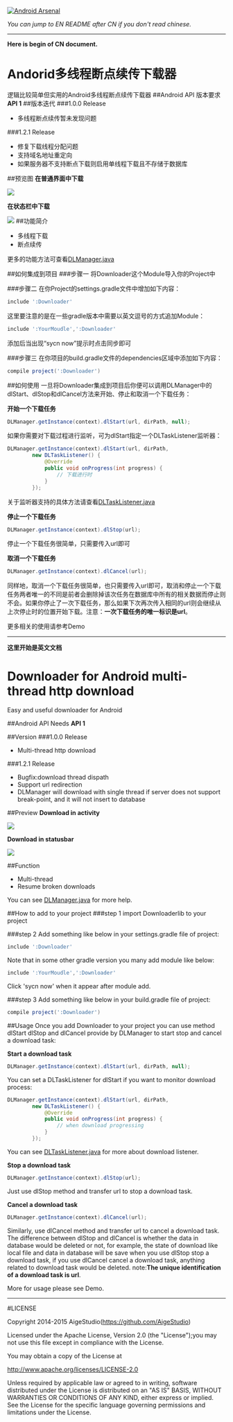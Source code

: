 [![Android Arsenal](https://img.shields.io/badge/Android%20Arsenal-MultiThreadDownloader-brightgreen.svg?style=flat)](http://android-arsenal.com/details/1/1865)

*You can jump to EN README after CN if you don't read chinese.*

***

**Here is begin of CN document.**
# Andorid多线程断点续传下载器
逻辑比较简单但实用的Android多线程断点续传下载器
##Android API 版本要求
**API 1**
##版本迭代
###1.0.0 Release
* 多线程断点续传暂未发现问题

###1.2.1 Release
* 修复下载线程分配问题
* 支持域名地址重定向
* 如果服务器不支持断点下载则启用单线程下载且不存储于数据库

##预览图
**在普通界面中下载**

![](https://github.com/AigeStudio/MultiThreadDownloader/blob/master/preview1.gif)

**在状态栏中下载**

![](https://github.com/AigeStudio/MultiThreadDownloader/blob/master/preview2.gif)
##功能简介
* 多线程下载
* 断点续传

更多的功能方法可查看[DLManager.java](https://github.com/AigeStudio/MultiThreadDownloader/blob/master/Downloader/src/main/java/cn/aigestudio/downloader/bizs/DLManager.java)

##如何集成到项目
###步骤一
将Downloader这个Module导入你的Project中

###步骤二
在你Project的settings.gradle文件中增加如下内容：

```gradle
include ':Downloader'
```

这里要注意的是在一些gradle版本中需要以英文逗号的方式追加Module：

```gradle
include ':YourMoudle',':Downloader'
```

添加后当出现“sycn now”提示时点击同步即可

###步骤三
在你项目的build.gradle文件的dependencies区域中添加如下内容：

```gradle
compile project(':Downloader')
```

##如何使用
一旦将Downloader集成到项目后你便可以调用DLManager中的dlStart、dlStop和dlCancel方法来开始、停止和取消一个下载任务：

**开始一个下载任务**

```Java
DLManager.getInstance(context).dlStart(url, dirPath, null);
```

如果你需要对下载过程进行监听，可为dlStart指定一个DLTaskListener监听器：

```Java
DLManager.getInstance(context).dlStart(url, dirPath,
        new DLTaskListener() {
            @Override
            public void onProgress(int progress) {
                // 下载进行时
            }
        });
```

关于监听器支持的具体方法请查看[DLTaskListener.java](https://github.com/AigeStudio/MultiThreadDownloader/blob/master/Downloader/src/main/java/cn/aigestudio/downloader/interfaces/DLTaskListener.java)

**停止一个下载任务**

```Java
DLManager.getInstance(context).dlStop(url);
```

停止一个下载任务很简单，只需要传入url即可

**取消一个下载任务**

```Java
DLManager.getInstance(context).dlCancel(url);
```

同样地，取消一个下载任务很简单，也只需要传入url即可，取消和停止一个下载任务两者唯一的不同是前者会删除掉该次任务在数据库中所有的相关数据而停止则不会。如果你停止了一次下载任务，那么如果下次再次传入相同的url则会继续从上次停止时的位置开始下载。注意：**一次下载任务的唯一标识是url**。

更多相关的使用请参考Demo

***

**这里开始是英文文档**

# Downloader for Android multi-thread http download
Easy and useful downloader for Android

##Android API Needs
**API 1**

##Version
###1.0.0 Release
* Multi-thread http download

###1.2.1 Release
* Bugfix:download thread dispath
* Support url redirection
* DLManager will download with single thread if server does not support break-point, and it will not insert to database

##Preview
**Download in activity**

![](https://github.com/AigeStudio/MultiThreadDownloader/blob/master/preview1.gif)

**Download in statusbar**

![](https://github.com/AigeStudio/MultiThreadDownloader/blob/master/preview2.gif)

##Function
* Multi-thread
* Resume broken downloads

You can see [DLManager.java](https://github.com/AigeStudio/MultiThreadDownloader/blob/master/Downloader/src/main/java/cn/aigestudio/downloader/bizs/DLManager.java) for more help.

##How to add to your project
###step 1
import Downloaderlib to your project

###step 2
Add something like below in your settings.gradle file of project:

```gradle
include ':Downloader'
```

Note that in some other gradle version you many add module like below:

```gradle
include ':YourMoudle',':Downloader'
```

Click 'sycn now' when it appear after module add.

###step 3
Add something like below in your build.gradle file of project:

```gradle
compile project(':Downloader')
```

##Usage
Once you add Downloader to your project you can use method dlStart dlStop and dlCancel provide by DLManager to start stop and cancel a download task:

**Start a download task**

```Java
DLManager.getInstance(context).dlStart(url, dirPath, null);
```

You can set a DLTaskListener for dlStart if you want to monitor download process:

```Java
DLManager.getInstance(context).dlStart(url, dirPath,
        new DLTaskListener() {
            @Override
            public void onProgress(int progress) {
                // when download progressing
            }
        });
```

You can see [DLTaskListener.java](https://github.com/AigeStudio/MultiThreadDownloader/blob/master/Downloader/src/main/java/cn/aigestudio/downloader/interfaces/DLTaskListener.java) for more about download listener.

**Stop a download task**

```Java
DLManager.getInstance(context).dlStop(url);
```

Just use dlStop method and transfer url to stop a download task.

**Cancel a download task**

```Java
DLManager.getInstance(context).dlCancel(url);
```

Similarly, use dlCancel method and transfer url to cancel a download task. The difference between dlStop and dlCancel is whether the data in database would be deleted or not, for example, the state of download like local file and data in database will be save when you use dlStop stop a download task, if you use dlCancel cancel a download task, anything related to download task would be deleted. note:**The unique identification of a download task is url**.

More for usage please see Demo.

***

#LICENSE

Copyright 2014-2015 AigeStudio(https://github.com/AigeStudio)

Licensed under the Apache License, Version 2.0 (the "License");you may not use this file except in compliance with the License.

You may obtain a copy of the License at

http://www.apache.org/licenses/LICENSE-2.0

Unless required by applicable law or agreed to in writing, software distributed under the License is distributed on an "AS IS" BASIS, WITHOUT WARRANTIES OR CONDITIONS OF ANY KIND, either express or implied. See the License for the specific language governing permissions and limitations under the License.